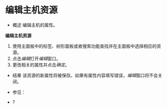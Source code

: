 # 编辑主机资源

* 概述
  编辑主机的属性。

**编辑主机资源**

1. 使用主面板中的标签、树形面板或者搜索功能查找并在主面板中选择相应的资源。
1. 点击*编辑*打开*编辑*窗口。
1. 更改相关的属性并点击*确定*。

* 结果
  该资源的新属性将被保存。如果有属性内容填写错误，*编辑*窗口将不会关闭。

* 参见：

-   ?
